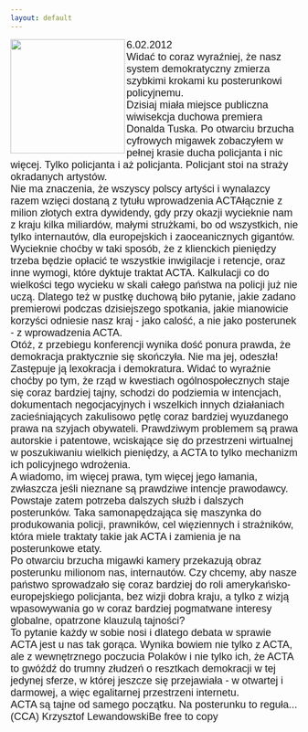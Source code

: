 ```yaml
---
layout: default
---
```

<img src="{{site.baseurl}}\articles\pictures\465.acta.jpg" align=left width="200"><!--99--><p style="margin: 0px 0px 18px; font-size: 18px; font-family: Helvetica;">
6.02.2012<br>Widać to coraz wyraźniej, że nasz system demokratyczny zmierza szybkimi krokami ku posterunkowi policyjnemu.<br>Dzisiaj miała miejsce publiczna wiwisekcja duchowa premiera Donalda Tuska. Po otwarciu brzucha cyfrowych migawek zobaczyłem w pełnej krasie ducha policjanta i nic więcej. Tylko policjanta i aż policjanta. Policjant stoi na straży okradanych artystów.<br>Nie ma znaczenia, że wszyscy polscy artyści i wynalazcy razem wzięci dostaną z tytułu wprowadzenia ACTAłącznie z milion złotych extra dywidendy, gdy przy okazji wycieknie nam z kraju kilka miliardów, małymi strużkami, bo od wszystkich, nie tylko internautów, dla europejskich i zaoceanicznych gigantów.<br>Wycieknie choćby w taki sposób, że z klienckich pieniędzy trzeba będzie opłacić te wszystkie inwigilacje i retencje, oraz inne wymogi, które dyktuje traktat ACTA. Kalkulacji co do wielkości tego wycieku w skali całego państwa na policji już nie uczą. Dlatego też w pustkę duchową biło pytanie, jakie zadano premierowi podczas dzisiejszego spotkania, jakie mianowicie korzyści odniesie nasz kraj - jako calość, a nie jako posterunek - z wprowadzenia ACTA.<br>Otóż, z przebiegu konferencji wynika dość ponura prawda, że demokracja praktycznie się skończyła. Nie ma jej, odeszła! Zastępuje ją lexokracja i demokratura. Widać to wyraźnie choćby po tym, że rząd w kwestiach ogólnospołecznych staje się coraz bardziej tajny, schodzi do podziemia w intencjach, dokumentach negocjacyjnych i wszelkich innych działaniach zacieśniających zakulisowo pętlę coraz bardziej wyuzdanego prawa na szyjach obywateli. Prawdziwym problemem są prawa autorskie i patentowe, wciskające się do przestrzeni wirtualnej w poszukiwaniu wielkich pieniędzy, a ACTA to tylko mechanizm ich policyjnego wdrożenia.<br>A wiadomo, im więcej prawa, tym więcej jego łamania, zwłaszcza jeśli nieznane są prawdziwe intencje prawodawcy. Powstaje zatem potrzeba dalszych służb i dalszych posterunków. Taka samonapędzająca się maszynka do produkowania policji, prawników, cel więziennych i strażników, która miele traktaty takie jak ACTA i zamienia je na posterunkowe etaty.<br>Po otwarciu brzucha migawki kamery przekazują obraz posterunku milionom nas, internautów. Czy chcemy, aby nasze państwo sprowadzało się coraz bardziej do roli amerykańsko-europejskiego policjanta, bez wizji dobra kraju, a tylko z wizją wpasowywania go w coraz bardziej pogmatwane interesy globalne, opatrzone klauzulą tajności?<br>To pytanie każdy w sobie nosi i dlatego debata w sprawie ACTA jest u nas tak gorąca. Wynika bowiem nie tylko z ACTA, ale z wewnętrznego poczucia Polaków i nie tylko ich, że ACTA to gwóźdź do trumny złudzeń o resztkach demokracji w tej jedynej sferze, w której jeszcze się przejawiała - w otwartej i darmowej, a więc egalitarnej przestrzeni internetu.<br>ACTA są tajne od samego początku. Na posterunku to reguła...<br>(CCA) Krzysztof LewandowskiBe free to copy<br></p>